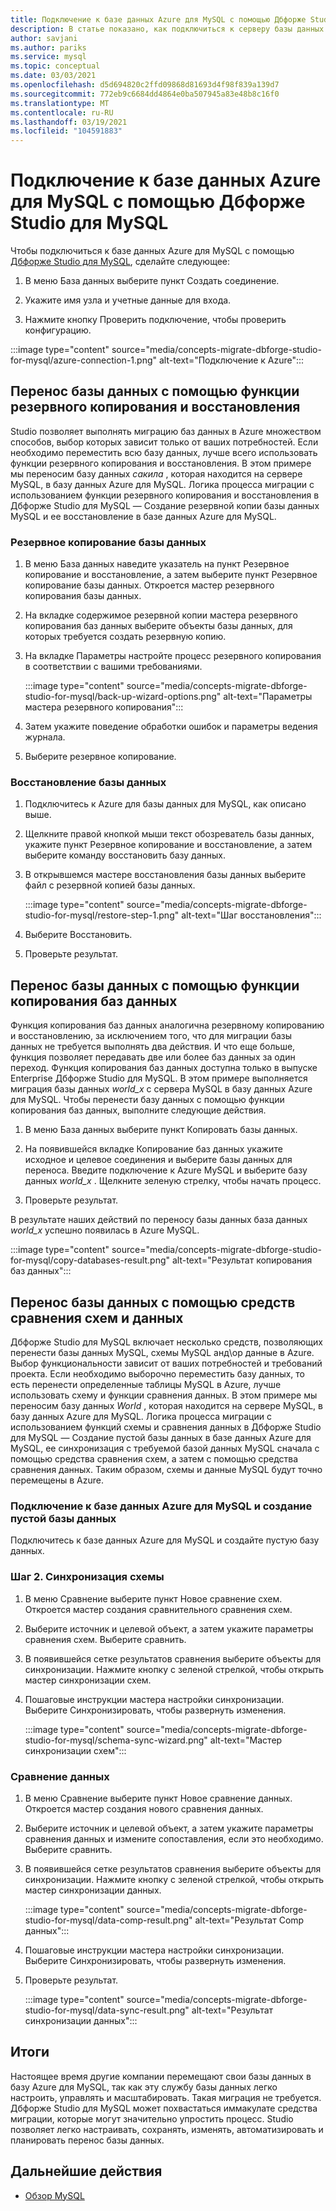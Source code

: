 ```yaml
---
title: Подключение к базе данных Azure для MySQL с помощью Дбфорже Studio для MySQL
description: В статье показано, как подключиться к серверу базы данных Azure для MySQL с помощью Дбфорже Studio для MySQL.
author: savjani
ms.author: pariks
ms.service: mysql
ms.topic: conceptual
ms.date: 03/03/2021
ms.openlocfilehash: d5d694820c2ffd09868d81693d4f98f839a139d7
ms.sourcegitcommit: 772eb9c6684dd4864e0ba507945a83e48b8c16f0
ms.translationtype: MT
ms.contentlocale: ru-RU
ms.lasthandoff: 03/19/2021
ms.locfileid: "104591883"
---
```

# <a name="connect-to-azure-database-for-mysql-using-dbforge-studio-for-mysql"></a>Подключение к базе данных Azure для MySQL с помощью Дбфорже Studio для MySQL

Чтобы подключиться к базе данных Azure для MySQL с помощью [Дбфорже Studio для MySQL](https://www.devart.com/dbforge/mysql/studio/), сделайте следующее:

1. В меню База данных выберите пункт Создать соединение.

2. Укажите имя узла и учетные данные для входа.

3. Нажмите кнопку Проверить подключение, чтобы проверить конфигурацию.

:::image type="content" source="media/concepts-migrate-dbforge-studio-for-mysql/azure-connection-1.png" alt-text="Подключение к Azure":::

## <a name="migrate-a-database-using-the-backup-and-restore-functionality"></a>Перенос базы данных с помощью функции резервного копирования и восстановления

Studio позволяет выполнять миграцию баз данных в Azure множеством способов, выбор которых зависит только от ваших потребностей. Если необходимо переместить всю базу данных, лучше всего использовать функции резервного копирования и восстановления. В этом примере мы переносим базу данных *сакила* , которая находится на сервере MySQL, в базу данных Azure для MySQL. Логика процесса миграции с использованием функции резервного копирования и восстановления в Дбфорже Studio для MySQL — Создание резервной копии базы данных MySQL и ее восстановление в базе данных Azure для MySQL.

### <a name="back-up-the-database"></a>Резервное копирование базы данных

1. В меню База данных наведите указатель на пункт Резервное копирование и восстановление, а затем выберите пункт Резервное копирование базы данных. Откроется мастер резервного копирования базы данных.

2. На вкладке содержимое резервной копии мастера резервного копирования баз данных выберите объекты базы данных, для которых требуется создать резервную копию.

3. На вкладке Параметры настройте процесс резервного копирования в соответствии с вашими требованиями.

    :::image type="content" source="media/concepts-migrate-dbforge-studio-for-mysql/back-up-wizard-options.png" alt-text="Параметры мастера резервного копирования":::

4. Затем укажите поведение обработки ошибок и параметры ведения журнала.

5. Выберите резервное копирование.

### <a name="restore-the-database"></a>Восстановление базы данных

1. Подключитесь к Azure для базы данных для MySQL, как описано выше.

2. Щелкните правой кнопкой мыши текст обозреватель базы данных, укажите пункт Резервное копирование и восстановление, а затем выберите команду восстановить базу данных.

3. В открывшемся мастере восстановления базы данных выберите файл с резервной копией базы данных.

    :::image type="content" source="media/concepts-migrate-dbforge-studio-for-mysql/restore-step-1.png" alt-text="Шаг восстановления":::

4. Выберите Восстановить.

5. Проверьте результат.

## <a name="migrate-a-database-using-the-copy-databases-functionality"></a>Перенос базы данных с помощью функции копирования баз данных

Функция копирования баз данных аналогична резервному копированию и восстановлению, за исключением того, что для миграции базы данных не требуется выполнять два действия. И что еще больше, функция позволяет передавать две или более баз данных за один переход. Функция копирования баз данных доступна только в выпуске Enterprise Дбфорже Studio для MySQL.
В этом примере выполняется миграция базы данных *world_x* с сервера MySQL в базу данных Azure для MySQL.
Чтобы перенести базу данных с помощью функции копирования баз данных, выполните следующие действия.

1. В меню База данных выберите пункт Копировать базы данных. 

2. На появившейся вкладке Копирование баз данных укажите исходное и целевое соединения и выберите базы данных для переноса. Введите подключение к Azure MySQL и выберите базу данных *world_x* . Щелкните зеленую стрелку, чтобы начать процесс.

3. Проверьте результат.

В результате наших действий по переносу базы данных база данных *world_x* успешно появилась в Azure MySQL.

:::image type="content" source="media/concepts-migrate-dbforge-studio-for-mysql/copy-databases-result.png" alt-text="Результат копирования баз данных":::

## <a name="migrate-a-database-using-schema-and-data-compare-tools"></a>Перенос базы данных с помощью средств сравнения схем и данных

Дбфорже Studio для MySQL включает несколько средств, позволяющих перенести базы данных MySQL, схемы MySQL анд\ор данные в Azure. Выбор функциональности зависит от ваших потребностей и требований проекта. Если необходимо выборочно переместить базу данных, то есть перенести определенные таблицы MySQL в Azure, лучше использовать схему и функции сравнения данных.
В этом примере мы переносим базу данных *World* , которая находится на сервере MySQL, в базу данных Azure для MySQL. Логика процесса миграции с использованием функций схемы и сравнения данных в Дбфорже Studio для MySQL — Создание пустой базы данных в базе данных Azure для MySQL, ее синхронизация с требуемой базой данных MySQL сначала с помощью средства сравнения схем, а затем с помощью средства сравнения данных. Таким образом, схемы и данные MySQL будут точно перемещены в Azure.

### <a name="connect-to-azure-database-for-mysql-and-create-an-empty-database"></a>Подключение к базе данных Azure для MySQL и создание пустой базы данных

Подключитесь к базе данных Azure для MySQL и создайте пустую базу данных.

### <a name="step-2-schema-synchronization"></a>Шаг 2. Синхронизация схемы

1. В меню Сравнение выберите пункт Новое сравнение схем.
Откроется мастер создания сравнительного сравнения схем.

2. Выберите источник и целевой объект, а затем укажите параметры сравнения схем. Выберите сравнить.

3. В появившейся сетке результатов сравнения выберите объекты для синхронизации. Нажмите кнопку с зеленой стрелкой, чтобы открыть мастер синхронизации схем.

4. Пошаговые инструкции мастера настройки синхронизации. Выберите Синхронизировать, чтобы развернуть изменения.

    :::image type="content" source="media/concepts-migrate-dbforge-studio-for-mysql/schema-sync-wizard.png" alt-text="Мастер синхронизации схем":::

### <a name="data-comparison"></a>Сравнение данных

1. В меню Сравнение выберите пункт Новое сравнение данных. Откроется мастер создания нового сравнения данных.

2. Выберите источник и целевой объект, а затем укажите параметры сравнения данных и измените сопоставления, если это необходимо. Выберите сравнить.

3. В появившейся сетке результатов сравнения выберите объекты для синхронизации. Нажмите кнопку с зеленой стрелкой, чтобы открыть мастер синхронизации данных.

    :::image type="content" source="media/concepts-migrate-dbforge-studio-for-mysql/data-comp-result.png" alt-text="Результат Comp данных":::

4. Пошаговые инструкции мастера настройки синхронизации. Выберите Синхронизировать, чтобы развернуть изменения.

5. Проверьте результат.

    :::image type="content" source="media/concepts-migrate-dbforge-studio-for-mysql/data-sync-result.png" alt-text="Результат синхронизации данных":::

## <a name="summary"></a>Итоги

Настоящее время другие компании перемещают свои базы данных в базу Azure для MySQL, так как эту службу базы данных легко настроить, управлять и масштабировать. Такая миграция не требуется. Дбфорже Studio для MySQL может похвастаться иммакулате средства миграции, которые могут значительно упростить процесс. Studio позволяет легко настраивать, сохранять, изменять, автоматизировать и планировать перенос базы данных.

## <a name="next-steps"></a>Дальнейшие действия
- [Обзор MySQL](overview.md)

